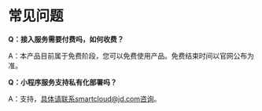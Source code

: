 # 常见问题

**Q：接入服务需要付费吗，如何收费？**

A：本产品目前属于免费阶段，您可以免费使用产品。免费结束时间以官网公布为准。

**Q：小程序服务支持私有化部署吗？**

A：支持，具体请联系smartcloud@jd.com咨询。


